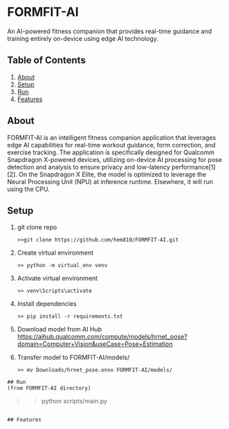 # FORMFIT-AI
An AI-powered fitness companion that provides real-time guidance and training entirely on-device using edge AI technology.

## Table of Contents
1. [About](#about)
2. [Setup](#setup)
3. [Run](#run)
4. [Features](#features)

## About
FORMFIT-AI is an intelligent fitness companion application that leverages edge AI capabilities for real-time workout guidance, form correction, and exercise tracking. The application is specifically designed for Qualcomm Snapdragon X-powered devices, utilizing on-device AI processing for pose detection and analysis to ensure privacy and low-latency performance[1][2].
On the Snapdragon X Elite, the model is optimized to leverage the Neural Processing Unit (NPU) at inference runtime. Elsewhere, it will run using the CPU.

## Setup
 1. git clone repo
      ```
      >>git clone https://github.com/hem810/FORMFIT-AI.git
      ```
   2. Create virtual environment
      ```
      >> python -m virtual_env venv
      ```
   3. Activate virtual environment
      ```
      >> venv\Scripts\activate 
      ```
   4. Install dependencies
      ```
      >> pip install -r requirements.txt
      ```
   4. Download model from AI Hub 
      https://aihub.qualcomm.com/compute/models/hrnet_pose?domain=Computer+Vision&useCase=Pose+Estimation

   6. Transfer model to FORMFIT-AI/models/
      ```
      >> mv Downloads/hrnet_pose.onnx FORMFIT-AI/models/
      ```

   ```
## Run
(from FORMFIT-AI directory)
```
>> python scripts/main.py 
```

## Features

